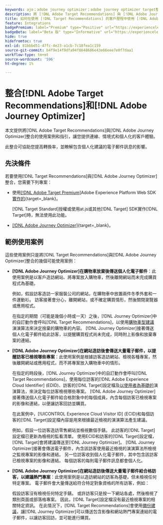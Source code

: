 ```yaml
---
keywords: ajo；adobe journey optimizer；adobe journey optimizer target整合；建議；target建議；整合
description: 將 [!DNL Adobe Target Recommendations] 與 [!DNL Adobe Journey Optimizer]整合。
title: 如何在使用 [!DNL Target Recommendations] 的客戶歷程中使用 [!DNL Adobe Journey Optimizer]？
feature: Integrations
badgePremium: label="Premium" type="Positive" url="https://experienceleague.adobe.com/docs/target/using/introduction/intro.html?lang=en#premium newtab=true" tooltip="檢視Target Premium包含的內容。"
badgeBeta: label="Beta 版" type="Informative" url="https://experienceleague.adobe.com/docs/target/using/introduction/intro.html#beta newtab=true" tooltip=" [!DNL Adobe Target] 有哪些 Beta 版功能。"
hide: true
hidefromtoc: true
exl-id: 81bbbd51-47fc-4e23-a1cb-7c18fea1c159
source-git-commit: b4f9e14f9dfa94f8648686e43e66eee7e0f7daa1
workflow-type: tm+mt
source-wordcount: '596'
ht-degree: 1%

---
```


# 整合[!DNL Adobe Target Recommendations]和[!DNL Adobe Journey Optimizer]

本文提供將[!DNL Adobe Target Recommendations]與[!DNL Adobe Journey Optimizer]整合的使用案例和指引，讓您提供連線、情境式和個人化的客戶體驗。

此整合可協助您提高轉換率，並瞭解包含個人化建議的電子郵件訊息的影響。

## 先決條件

若要使用[!DNL Target Recommendations]與[!DNL Adobe Journey Optimizer]整合，您需要下列專案：

* 使用[[!DNL Adobe Target Premium]](/help/main/c-intro/intro.md#premium)Adobe Experience Platform Web SDK[實作的](https://experienceleague.adobe.com/en/docs/target-dev/developer/client-side/aep-web-sdk){target=_blank}。

  [!DNL Target Standard]授權或使用at.js或其他[!DNL Target] SDK實作[!DNL Target]時，無法使用此功能。

* [[!DNL Adobe Journey Optimizer]](https://experienceleague.adobe.com/en/docs/journey-optimizer/using/ajo-home){target=_blank}。

## 範例使用案例

這些使用案例只是將[!DNL Target Recommendations]與[!DNL Adobe Journey Optimizer]整合的幾個可能使用案例：

* **[!DNL Adobe Journey Optimizer]在購物車放棄後傳送個人化電子郵件**：此使用案例是以客戶造訪網站、將專案放入購物車，然後離開網站而未完成購買程式為基礎。

  例如，假設訪客造訪一家服裝公司的網站，在購物車中放置兩件冬季外套和一件運動衫。 訪客接著會分心，離開網站，或不確定購買情形，然後關閉瀏覽器或應用程式。

  在指定的期間（可能是幾個小時或一天）之後，[!DNL Journey Optimizer]中的自訂動作會呼叫[!DNL Target Recommendations]，以使用[購物車型建議](/help/main/c-recommendations/c-algorithms/base-the-recommendation-on-a-recommendation-key.md)演演算法來決定捨棄的購物車的內容。 [!DNL Journey Optimizer]接著傳送個人化電子郵件給此訪客，以提醒購買程式尚未完成，同時附上影像和放棄專案的連結。

* **[!DNL Adobe Journey Optimizer]在網站造訪後會傳送大量電子郵件，以提醒訪客已檢視哪些專案**：此使用案例是根據訪客造訪網站、檢視各種專案，然後離開網站或應用程式，而不將專案放入購物車中的情形。

  在指定的時段後，[!DNL Journey Optimizer]中的自訂動作會呼叫[!DNL Target Recommendations]，使用每位訪客的[!DNL Adobe Experience Cloud Identifier] (EDID)、訪客的[!DNL Target]設定檔及[以使用者為基礎的](/help/main/c-recommendations/c-algorithms/base-the-recommendation-on-a-recommendation-key.md)演演算法，來決定每位訪客檢視哪些專案。 [!DNL Adobe Journey Optimizer]接著傳送個人化電子郵件給合格對象中的每個成員，內含每個訪客已檢視專案的影像和連結，以便讓訪客回訪並購買。

  在此案例中，[!UICONTROL Experience Cloud Visitor ID] (ECID)和每個訪客的[!DNL Target]設定檔內容是用來根據最近檢視的演演算法產生建議。

  例如，假設一位訪客造訪零售網站並檢視數個手錶。 此訪客的[!DNL Target]設定檔已更新為檢視的監看清單。 使用ECID和訪客的[!DNL Target]設定檔，[!DNL Target]會將建議傳送至[!DNL Journey Optimizer]。 [!DNL Journey Optimizer]接著會傳送電子郵件，內含該訪客使用最近檢視的演演算法所檢視之監視專案的影像和連結。 另一位訪客收到個人化電子郵件，其中包含該訪客已檢視專案的影像和連結。 每個訪客的每則電子郵件訊息都會個人化。

* **[!DNL Adobe Journey Optimizer]在網站造訪後傳送大量電子郵件給合格訪客，以建議熱門專案**：此使用案例是以造訪網站的訪客為基礎，但未檢視任何特定專案。 電子郵件會大量傳送給符合特定對象資格的所有訪客，例如：

  假設訪客沒有檢視任何特定手錶。 或許訪客只是按一下網站各處，然後檢視了類別頁面或部落格專案。 因此，[!DNL Target]設定檔沒有最近檢視專案的相關特定資訊。 在此情況下，[!DNL Target Recommendations]會使用[備份建議](/help/main/c-recommendations/c-algorithms/backup-recs.md)，讓[!DNL Journey Optimizer]可以傳送包含影像和網站熱門專案連結的電子郵件，以讓訪客回訪，並可能進行購買。
